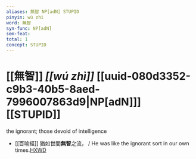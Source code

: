 ```yaml
---
aliases: 無智 NP[adN] STUPID
pinyin: wú zhì
word: 無智
syn-func: NP[adN]
sem-feat: 
total: 1
concept: STUPID 
---
```

# [[無智]] *[[wú zhì]]*  [[uuid-080d3352-c9b3-40b5-8aed-7996007863d9|NP[adN]]] [[STUPID]]
the ignorant; those devoid of intelligence
 - [[百喻經]] 猶如世間**無智**之流， / He was like the ignorant sort in our own times.[HXWD](https://hxwd.org/textview.html?location=KR6b0066_T_001-0544b.24)